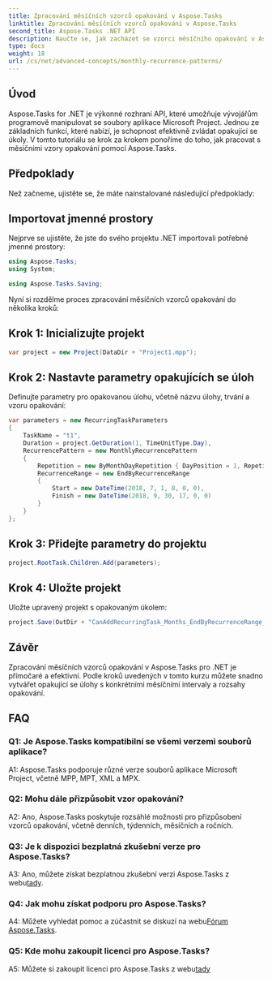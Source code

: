 ```yaml
---
title: Zpracování měsíčních vzorců opakování v Aspose.Tasks
linktitle: Zpracování měsíčních vzorců opakování v Aspose.Tasks
second_title: Aspose.Tasks .NET API
description: Naučte se, jak zacházet se vzorci měsíčního opakování v Aspose.Tasks pro .NET pomocí tohoto podrobného návodu.
type: docs
weight: 18
url: /cs/net/advanced-concepts/monthly-recurrence-patterns/
---
```

## Úvod

Aspose.Tasks for .NET je výkonné rozhraní API, které umožňuje vývojářům programově manipulovat se soubory aplikace Microsoft Project. Jednou ze základních funkcí, které nabízí, je schopnost efektivně zvládat opakující se úkoly. V tomto tutoriálu se krok za krokem ponoříme do toho, jak pracovat s měsíčními vzory opakování pomocí Aspose.Tasks.

## Předpoklady

Než začneme, ujistěte se, že máte nainstalované následující předpoklady:

## Importovat jmenné prostory

Nejprve se ujistěte, že jste do svého projektu .NET importovali potřebné jmenné prostory:

```csharp
using Aspose.Tasks;
using System;

using Aspose.Tasks.Saving;
```

Nyní si rozdělme proces zpracování měsíčních vzorců opakování do několika kroků:

## Krok 1: Inicializujte projekt

```csharp
var project = new Project(DataDir + "Project1.mpp");
```

## Krok 2: Nastavte parametry opakujících se úloh

Definujte parametry pro opakovanou úlohu, včetně názvu úlohy, trvání a vzoru opakování:

```csharp
var parameters = new RecurringTaskParameters
{
    TaskName = "t1",
    Duration = project.GetDuration(1, TimeUnitType.Day),
    RecurrencePattern = new MonthlyRecurrencePattern
    {
        Repetition = new ByMonthDayRepetition { DayPosition = 1, RepetitionInterval = 2 },
        RecurrenceRange = new EndByRecurrenceRange
        {
            Start = new DateTime(2018, 7, 1, 8, 0, 0),
            Finish = new DateTime(2018, 9, 30, 17, 0, 0)
        }
    }
};
```

## Krok 3: Přidejte parametry do projektu

```csharp
project.RootTask.Children.Add(parameters);
```

## Krok 4: Uložte projekt

Uložte upravený projekt s opakovaným úkolem:

```csharp
project.Save(OutDir + "CanAddRecurringTask_Months_EndByRecurrenceRange_Test_out.mpp", SaveFileFormat.Mpp);
```

## Závěr

Zpracování měsíčních vzorců opakování v Aspose.Tasks pro .NET je přímočaré a efektivní. Podle kroků uvedených v tomto kurzu můžete snadno vytvářet opakující se úlohy s konkrétními měsíčními intervaly a rozsahy opakování.

## FAQ

### Q1: Je Aspose.Tasks kompatibilní se všemi verzemi souborů aplikace?

A1: Aspose.Tasks podporuje různé verze souborů aplikace Microsoft Project, včetně MPP, MPT, XML a MPX.

### Q2: Mohu dále přizpůsobit vzor opakování?

A2: Ano, Aspose.Tasks poskytuje rozsáhlé možnosti pro přizpůsobení vzorců opakování, včetně denních, týdenních, měsíčních a ročních.

### Q3: Je k dispozici bezplatná zkušební verze pro Aspose.Tasks?

 A3: Ano, můžete získat bezplatnou zkušební verzi Aspose.Tasks z webu[tady](https://releases.aspose.com/).

### Q4: Jak mohu získat podporu pro Aspose.Tasks?

 A4: Můžete vyhledat pomoc a zúčastnit se diskuzí na webu[Fórum Aspose.Tasks](https://forum.aspose.com/c/tasks/15).

### Q5: Kde mohu zakoupit licenci pro Aspose.Tasks?

 A5: Můžete si zakoupit licenci pro Aspose.Tasks z webu[tady](https://purchase.aspose.com/buy)